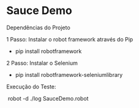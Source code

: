 





# Sauce Demo

Dependências do Projeto

1 Passo: Instalar o robot framework através do Pip

- pip install robotframework

2 Passo: Instalar o Selenium

- pip install robotframework-seleniumlibrary

Execução do Teste: 

​	robot -d ./log SauceDemo.robot